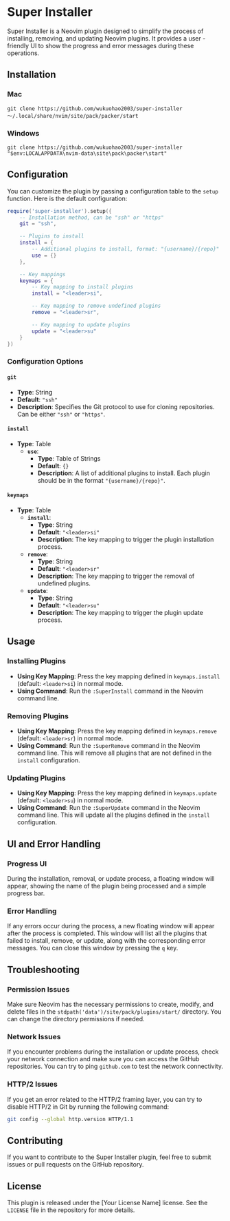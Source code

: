 # Super Installer

Super Installer is a Neovim plugin designed to simplify the process of installing, removing, and updating Neovim plugins. It provides a user - friendly UI to show the progress and error messages during these operations.

## Installation

### Mac

```shell
git clone https://github.com/wukuohao2003/super-installer ～/.local/share/nvim/site/pack/packer/start
```

### Windows
```shell
git clone https://github.com/wukuohao2003/super-installer "$env:LOCALAPPDATA\nvim-data\site\pack\packer\start"
```

## Configuration

You can customize the plugin by passing a configuration table to the `setup` function. Here is the default configuration:

```lua
require('super-installer').setup({
    -- Installation method, can be "ssh" or "https"
    git = "ssh",

    -- Plugins to install
    install = {
        -- Additional plugins to install, format: "{username}/{repo}"
        use = {}
    },

    -- Key mappings
    keymaps = {
        -- Key mapping to install plugins
        install = "<leader>si",

        -- Key mapping to remove undefined plugins
        remove = "<leader>sr",

        -- Key mapping to update plugins
        update = "<leader>su"
    }
})
```

### Configuration Options

#### `git`
- **Type**: String
- **Default**: `"ssh"`
- **Description**: Specifies the Git protocol to use for cloning repositories. Can be either `"ssh"` or `"https"`.

#### `install`
- **Type**: Table
  - **`use`**:
    - **Type**: Table of Strings
    - **Default**: `{}`
    - **Description**: A list of additional plugins to install. Each plugin should be in the format `"{username}/{repo}"`.

#### `keymaps`
- **Type**: Table
  - **`install`**:
    - **Type**: String
    - **Default**: `"<leader>si"`
    - **Description**: The key mapping to trigger the plugin installation process.
  - **`remove`**:
    - **Type**: String
    - **Default**: `"<leader>sr"`
    - **Description**: The key mapping to trigger the removal of undefined plugins.
  - **`update`**:
    - **Type**: String
    - **Default**: `"<leader>su"`
    - **Description**: The key mapping to trigger the plugin update process.

## Usage

### Installing Plugins
- **Using Key Mapping**: Press the key mapping defined in `keymaps.install` (default: `<leader>si`) in normal mode.
- **Using Command**: Run the `:SuperInstall` command in the Neovim command line.

### Removing Plugins
- **Using Key Mapping**: Press the key mapping defined in `keymaps.remove` (default: `<leader>sr`) in normal mode.
- **Using Command**: Run the `:SuperRemove` command in the Neovim command line. This will remove all plugins that are not defined in the `install` configuration.

### Updating Plugins
- **Using Key Mapping**: Press the key mapping defined in `keymaps.update` (default: `<leader>su`) in normal mode.
- **Using Command**: Run the `:SuperUpdate` command in the Neovim command line. This will update all the plugins defined in the `install` configuration.

## UI and Error Handling

### Progress UI
During the installation, removal, or update process, a floating window will appear, showing the name of the plugin being processed and a simple progress bar.

### Error Handling
If any errors occur during the process, a new floating window will appear after the process is completed. This window will list all the plugins that failed to install, remove, or update, along with the corresponding error messages. You can close this window by pressing the `q` key.

## Troubleshooting

### Permission Issues
Make sure Neovim has the necessary permissions to create, modify, and delete files in the `stdpath('data')/site/pack/plugins/start/` directory. You can change the directory permissions if needed.

### Network Issues
If you encounter problems during the installation or update process, check your network connection and make sure you can access the GitHub repositories. You can try to ping `github.com` to test the network connectivity.

### HTTP/2 Issues
If you get an error related to the HTTP/2 framing layer, you can try to disable HTTP/2 in Git by running the following command:
```bash
git config --global http.version HTTP/1.1
```

## Contributing
If you want to contribute to the Super Installer plugin, feel free to submit issues or pull requests on the GitHub repository.

## License
This plugin is released under the [Your License Name] license. See the `LICENSE` file in the repository for more details.
